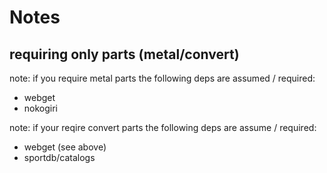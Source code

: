 # Notes


## requiring only parts (metal/convert)

note: if you require metal parts
the following deps are assumed / required:
- webget
- nokogiri


note: if your reqire convert parts
the following deps are assume / required:
- webget (see above)
- sportdb/catalogs



